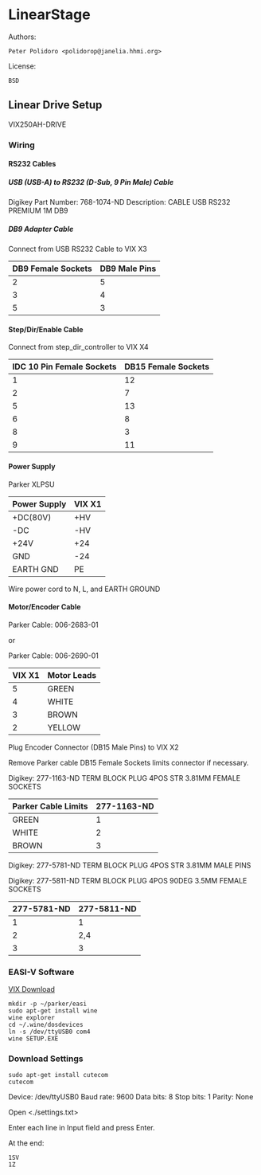 # LinearStage

Authors:

    Peter Polidoro <polidorop@janelia.hhmi.org>

License:

    BSD

## Linear Drive Setup

VIX250AH-DRIVE

### Wiring

#### RS232 Cables

##### USB (USB-A) to RS232 (D-Sub, 9 Pin Male) Cable

Digikey Part Number: 768-1074-ND
Description: CABLE USB RS232 PREMIUM 1M DB9

##### DB9 Adapter Cable

Connect from USB RS232 Cable to VIX X3

| DB9 Female Sockets | DB9 Male Pins |
|--------------------|---------------|
| 2                  | 5             |
| 3                  | 4             |
| 5                  | 3             |

#### Step/Dir/Enable Cable

Connect from step_dir_controller to VIX X4

| IDC 10 Pin Female Sockets | DB15 Female Sockets |
|---------------------------|---------------------|
| 1                         | 12                  |
| 2                         | 7                   |
| 5                         | 13                  |
| 6                         | 8                   |
| 8                         | 3                   |
| 9                         | 11                  |

#### Power Supply

Parker XLPSU

| Power Supply | VIX X1 |
|--------------|--------|
| +DC(80V)     | +HV    |
| -DC          | -HV    |
| +24V         | +24    |
| GND          | -24    |
| EARTH GND    | PE     |

Wire power cord to N, L, and EARTH GROUND


#### Motor/Encoder Cable

Parker Cable: 006-2683-01

or

Parker Cable: 006-2690-01

| VIX X1 | Motor Leads |
|--------|-------------|
| 5      | GREEN       |
| 4      | WHITE       |
| 3      | BROWN       |
| 2      | YELLOW      |

Plug Encoder Connector (DB15 Male Pins) to VIX X2

Remove Parker cable DB15 Female Sockets limits connector if necessary.

Digikey: 277-1163-ND
TERM BLOCK PLUG 4POS STR 3.81MM
FEMALE SOCKETS

| Parker Cable Limits| 277-1163-ND |
|--------------------|-------------|
| GREEN              | 1           |
| WHITE              | 2           |
| BROWN              | 3           |

Digikey: 277-5781-ND
TERM BLOCK PLUG 4POS STR 3.81MM
MALE PINS

Digikey: 277-5811-ND
TERM BLOCK PLUG 4POS 90DEG 3.5MM
FEMALE SOCKETS

| 277-5781-ND | 277-5811-ND |
|-------------|-------------|
| 1           | 1           |
| 2           | 2,4         |
| 3           | 3           |

### EASI-V Software

[VIX Download](http://www.parker.com/portal/site/PARKER/menuitem.de7b26ee6a659c147cf26710237ad1ca/?vgnextoid=fcc9b5bbec622110VgnVCM10000032a71dacRCRD&vgnextdiv=&vgnextcatid=3216398&vgnextcat=VIX+DOWNLOADS&Wtky=&vgnextfmt=EN)

```shell
mkdir -p ~/parker/easi
sudo apt-get install wine
wine explorer
cd ~/.wine/dosdevices
ln -s /dev/ttyUSB0 com4
wine SETUP.EXE
```

### Download Settings

```shell
sudo apt-get install cutecom
cutecom
```

Device: /dev/ttyUSB0
Baud rate: 9600
Data bits: 8
Stop bits: 1
Parity: None

Open <./settings.txt>

Enter each line in Input field and press Enter.

At the end:

```shell
1SV
1Z
```
